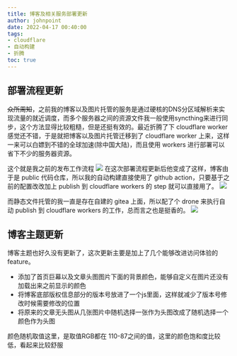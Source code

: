 ```yaml
---
title: 博客及相关服务部署更新
author: johnpoint
date: 2022-04-17 00:40:00
tags:
- cloudflare
- 自动构建
- 折腾
toc: true
---
```


## 部署流程更新

~~众所周知~~，之前我的博客以及图片托管的服务是通过硬核的DNS分区域解析来实现流量的就近调度，而多个服务器之间的资源文件我一般使用syncthing来进行同步，这个方法显得比较粗糙，但是还挺有效的。最近折腾了下 cloudflare worker 感觉还不错，于是就把博客以及图片托管迁移到了 cloudflare worker 上来，这样一来可以白嫖到不错的全球加速(除中国大陆)，而且使用 workers 进行部署可以省下不少的服务器资源。

这个就是我之前的发布工作流程
![](https://cdn.6-d.cc/img/20220417001.jpg)
在这次部署流程更新后他变成了这样，博客由于是 public 代码仓库，所以我的自动构建直接使用了 github action，只要基于之前的配置改改加上 publish 到 cloudflare workers 的 step 就可以直接用了。
![](https://cdn.6-d.cc/img/20220417002.jpg)

而静态文件托管的我一直是存在自建的 gitea 上面，所以配了个 drone 来执行自动 publish 到 cloudflare workers 的工作，总而言之也是挺香的。
![](https://cdn.6-d.cc/img/20220417003.jpg)

## 博客主题更新

博客主题也好久没有更新了，这次更新主要是加上了几个能够改进访问体验的 feature。

- 添加了首页巨幕以及文章头图图片下面的背景颜色，能够自定义在图片还没有加载出来之前显示的颜色
- 将博客底部版权信息部分的版本号放进了一个js里面，这样就减少了版本号修改时候需要修改的位置
- 将原来的文章无头图从几张图片中随机选择一张作为头图改成了随机选择一个颜色作为头图

颜色随机取值这里，是取值RGB都在 110-87之间的值，这里的颜色饱和度比较低，看起来比较舒服



